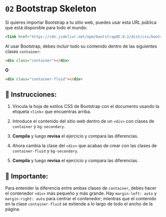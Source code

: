 # `02` Bootstrap Skeleton

Si quieres importar Bootstrap a tu sitio web, puedes usar esta URL pública que está disponible para todo el mundo:

```html
<link href="https://cdn.jsdelivr.net/npm/bootstrap@5.0.2/dist/css/bootstrap.min.css" rel="stylesheet" integrity="sha384-EVSTQN3/azprG1Anm3QDgpJLIm9Nao0Yz1ztcQTwFspd3yD65VohhpuuCOmLASjC" crossorigin="anonymous">
```


Al usar Bootstrap, debes incluir todo su contenido dentro de las siguientes clases `container`:

```html
<div class="container"></div>
```
**O**

```html
<div class="container-fluid"></div>
```


## 📝 Instrucciones:

1. Vincula la hoja de estilos CSS de Bootstrap con el documento usando la etiqueta `<link>` que encuentras arriba.

2. Introduce el contenido del sitio web dentro de un `<div>` con clases de `container` y `bg-secondary`.

3. **Compila** y luego **revisa** el ejercicio y compara las diferencias.

4. Ahora cambia la clase del `<div>` que acabas de crear con las clases de `container-fluid` y `bg-secondary`.

5. **Compila** y luego **revisa** el ejercicio y compara las diferencias.


## 🔎 Importante:

Para entender la diferencia entre ambas clases de `container`, debes hacer el contenedor `<div>` más pequeño y más grande. Hay `margin-left: auto` y `margin-right: auto` para centrar el contenedor; mientras que el contenido en la clase `container-fluid` se extiende a lo largo de todo el ancho de la página.



